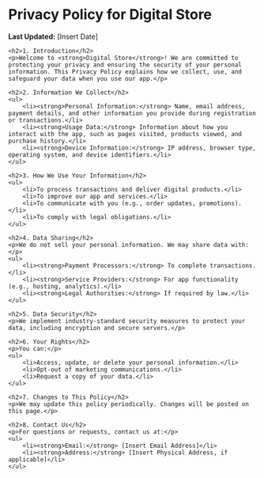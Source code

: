 <!DOCTYPE html>
<html lang="en">
<head>
    <meta charset="UTF-8">
    <meta name="viewport" content="width=device-width, initial-scale=1.0">
    <title>Privacy Policy - Digital Store</title>
</head>
<body>
    <h1>Privacy Policy for Digital Store</h1>
    <p><strong>Last Updated:</strong> [Insert Date]</p>

    <h2>1. Introduction</h2>
    <p>Welcome to <strong>Digital Store</strong>! We are committed to protecting your privacy and ensuring the security of your personal information. This Privacy Policy explains how we collect, use, and safeguard your data when you use our app.</p>

    <h2>2. Information We Collect</h2>
    <ul>
        <li><strong>Personal Information:</strong> Name, email address, payment details, and other information you provide during registration or transactions.</li>
        <li><strong>Usage Data:</strong> Information about how you interact with the app, such as pages visited, products viewed, and purchase history.</li>
        <li><strong>Device Information:</strong> IP address, browser type, operating system, and device identifiers.</li>
    </ul>

    <h2>3. How We Use Your Information</h2>
    <ul>
        <li>To process transactions and deliver digital products.</li>
        <li>To improve our app and services.</li>
        <li>To communicate with you (e.g., order updates, promotions).</li>
        <li>To comply with legal obligations.</li>
    </ul>

    <h2>4. Data Sharing</h2>
    <p>We do not sell your personal information. We may share data with:</p>
    <ul>
        <li><strong>Payment Processors:</strong> To complete transactions.</li>
        <li><strong>Service Providers:</strong> For app functionality (e.g., hosting, analytics).</li>
        <li><strong>Legal Authorities:</strong> If required by law.</li>
    </ul>

    <h2>5. Data Security</h2>
    <p>We implement industry-standard security measures to protect your data, including encryption and secure servers.</p>

    <h2>6. Your Rights</h2>
    <p>You can:</p>
    <ul>
        <li>Access, update, or delete your personal information.</li>
        <li>Opt-out of marketing communications.</li>
        <li>Request a copy of your data.</li>
    </ul>

    <h2>7. Changes to This Policy</h2>
    <p>We may update this policy periodically. Changes will be posted on this page.</p>

    <h2>8. Contact Us</h2>
    <p>For questions or requests, contact us at:</p>
    <ul>
        <li><strong>Email:</strong> [Insert Email Address]</li>
        <li><strong>Address:</strong> [Insert Physical Address, if applicable]</li>
    </ul>
</body>
</html>
